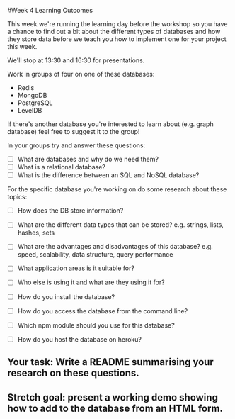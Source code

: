 #Week 4 Learning Outcomes

This week we're running the learning day before the workshop so you have a chance to find out a bit about the different types of databases and how they store data before we teach you how to implement one for your project this week.

We'll stop at 13:30 and 16:30 for presentations. 

Work in groups of four on one of these databases:

* Redis
* MongoDB
* PostgreSQL
* LevelDB

If there's another database you're interested to learn about (e.g. graph database) feel free to suggest it to the group!

In your groups try and answer these questions:

* [ ] What are databases and why do we need them?
* [ ] What is a relational database?
* [ ] What is the difference between an SQL and NoSQL database?

For the specific database you're working on do some research about these topics:

* [ ] How does the DB store information? 
* [ ] What are the different data types that can be stored? e.g. strings, lists, hashes, sets
* [ ] What are the advantages and disadvantages of this database? e.g. speed, scalability, data structure, query performance
* [ ] What application areas is it suitable for?
* [ ] Who else is using it and what are they using it for? 


* [ ] How do you install the database? 
* [ ] How do you access the database from the command line?
* [ ] Which npm module should you use for this database?
* [ ] How do you host the database on heroku?


## Your task: Write a README summarising your research on these questions. 

## Stretch goal: present a working demo showing how to add to the database from an HTML form.


 